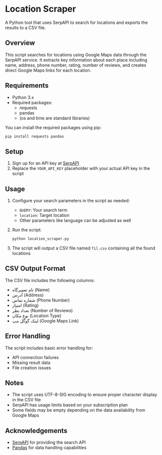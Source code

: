 # Location Scraper

A Python tool that uses SerpAPI to search for locations and exports the results to a CSV file.

## Overview

This script searches for locations using Google Maps data through the SerpAPI service. It extracts key information about each place including name, address, phone number, rating, number of reviews, and creates direct Google Maps links for each location.

## Requirements

- Python 3.x
- Required packages:
  - requests
  - pandas
  - (os and time are standard libraries)

You can install the required packages using pip:

```bash
pip install requests pandas
```

## Setup

1. Sign up for an API key at [SerpAPI](https://serpapi.com/)
2. Replace the `YOUR_API_KEY` placeholder with your actual API key in the script

## Usage

1. Configure your search parameters in the script as needed:
   - `QUERY`: Your search term
   - `location`: Target location
   - Other parameters like language can be adjusted as well

2. Run the script:
   ```bash
   python location_scraper.py
   ```

3. The script will output a CSV file named `fil.csv` containing all the found locations

## CSV Output Format

The CSV file includes the following columns:
- نام تعمیرگاه (Name)
- آدرس (Address)
- شماره تماس (Phone Number)
- امتیاز (Rating)
- تعداد نظر (Number of Reviews)
- نوع مکان (Location Type)
- لینک گوگل مپ (Google Maps Link)

## Error Handling

The script includes basic error handling for:
- API connection failures
- Missing result data
- File creation issues

## Notes

- The script uses UTF-8-SIG encoding to ensure proper character display in the CSV file
- SerpAPI has usage limits based on your subscription plan
- Some fields may be empty depending on the data availability from Google Maps


## Acknowledgements

- [SerpAPI](https://serpapi.com/) for providing the search API
- [Pandas](https://pandas.pydata.org/) for data handling capabilities
